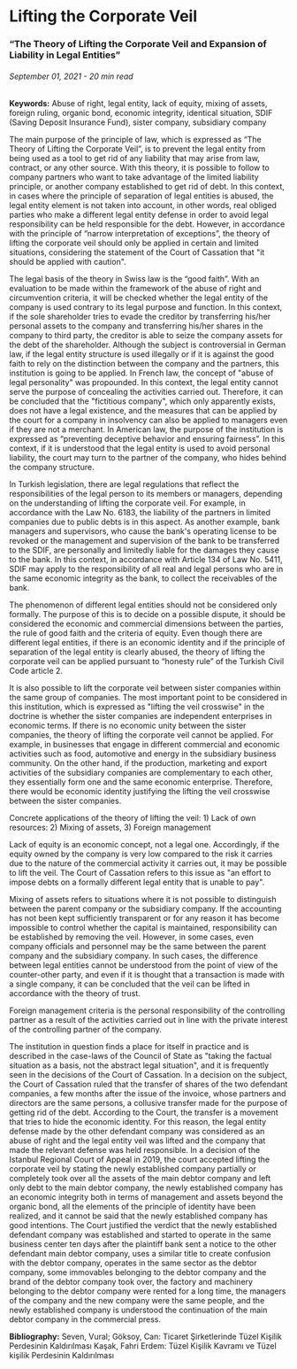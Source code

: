 <BlogMetaDecorator folder="generic" image="generic.jpg" imageAlt="image alt" description="The Theory of Lifting the Corporate Veil and Expansion of Liability in Legal Entities" title="UnverLegal - Lifting the Corporate Veil" />

# Lifting the Corporate Veil

### “The Theory of Lifting the Corporate Veil and Expansion of Liability in Legal Entities”

###### September 01, 2021 - 20 min read

**Keywords:** Abuse of right, legal entity, lack of equity, mixing of assets, foreign ruling, organic bond, economic integrity, identical situation, SDIF (Saving Deposit Insurance Fund), sister company, subsidiary company

The main purpose of the principle of law, which is expressed as “The Theory of Lifting the Corporate Veil”, is to prevent the legal entity from being used as a tool to get rid of any liability that may arise from law, contract, or any other source. With this theory, it is possible to follow to company partners who want to take advantage of the limited liability principle, or another company established to get rid of debt. In this context, in cases where the principle of separation of legal entities is abused, the legal entity element is not taken into account, in other words, real obliged parties who make a different legal entity defense in order to avoid legal responsibility can be held responsible for the debt. However, in accordance with the principle of “narrow interpretation of exceptions”, the theory of lifting the corporate veil should only be applied in certain and limited situations, considering the statement of the Court of Cassation that "it should be applied with caution". 

The legal basis of the theory in Swiss law is the “good faith”. With an evaluation to be made within the framework of the abuse of right and circumvention criteria, it will be checked whether the legal entity of the company is used contrary to its legal purpose and function. In this context, if the sole shareholder tries to evade the creditor by transferring his/her personal assets to the company and transferring his/her shares in the company to third party, the creditor is able to seize the company assets for the debt of the shareholder. Although the subject is controversial in German law, if the legal entity structure is used illegally or if it is against the good faith to rely on the distinction between the company and the partners, this institution is going to be applied. In French law, the concept of "abuse of legal personality" was propounded. In this context, the legal entity cannot serve the purpose of concealing the activities carried out. Therefore, it can be concluded that the "fictitious company", which only apparently exists, does not have a legal existence, and the measures that can be applied by the court for a company in insolvency can also be applied to managers even if they are not a merchant. In American law, the purpose of the institution is expressed as “preventing deceptive behavior and ensuring fairness”. In this context, if it is understood that the legal entity is used to avoid personal liability, the court may turn to the partner of the company, who hides behind the company structure. 

In Turkish legislation, there are legal regulations that reflect the responsibilities of the legal person to its members or managers, depending on the understanding of lifting the corporate veil. For example, in accordance with the Law No. 6183, the liability of the partners in limited companies due to public debts is in this aspect. As another example, bank managers and supervisors, who cause the bank's operating license to be revoked or the management and supervision of the bank to be transferred to the SDIF, are personally and limitedly liable for the damages they cause to the bank. In this context, in accordance with Article 134 of Law No. 5411, SDIF may apply to the responsibility of all real and legal persons who are in the same economic integrity as the bank, to collect the receivables of the bank. 

The phenomenon of different legal entities should not be considered only formally. The purpose of this is to decide on a possible dispute, it should be considered the economic and commercial dimensions between the parties, the rule of good faith and the criteria of equity. Even though there are different legal entities, if there is an economic identity and if the principle of separation of the legal entity is clearly abused, the theory of lifting the corporate veil can be applied pursuant to “honesty rule” of the Turkish Civil Code article 2. 

It is also possible to lift the corporate veil between sister companies within the same group of companies. The most important point to be considered in this institution, which is expressed as "lifting the veil crosswise" in the doctrine is whether the sister companies are independent enterprises in economic terms. If there is no economic unity between the sister companies, the theory of lifting the corporate veil cannot be applied. For example, in businesses that engage in different commercial and economic activities such as food, automotive and energy in the subsidiary business community. On the other hand, if the production, marketing and export activities of the subsidiary companies are complementary to each other, they essentially form one and the same economic enterprise. Therefore, there would be economic identity justifying the lifting the veil crosswise between the sister companies. 

Concrete applications of the theory of lifting the veil:
	1) Lack of own resources:
	2) Mixing of assets,
	3) Foreign management

Lack of equity is an economic concept, not a legal one. Accordingly, if the equity owned by the company is very low compared to the risk it carries due to the nature of the commercial activity it carries out, it may be possible to lift the veil. The Court of Cassation refers to this issue as "an effort to impose debts on a formally different legal entity that is unable to pay". 

Mixing of assets refers to situations where it is not possible to distinguish between the parent company or the subsidiary company. If the accounting has not been kept sufficiently transparent or for any reason it has become impossible to control whether the capital is maintained, responsibility can be established by removing the veil. However, in some cases, even company officials and personnel may be the same between the parent company and the subsidiary company. In such cases, the difference between legal entities cannot be understood from the point of view of the counter-other party, and even if it is thought that a transaction is made with a single company, it can be concluded that the veil can be lifted in accordance with the theory of trust.

Foreign management criteria is the personal responsibility of the controlling partner as a result of the activities carried out in line with the private interest of the controlling partner of the company. 

The institution in question finds a place for itself in practice and is described in the case-laws of the Council of State as "taking the factual situation as a basis, not the abstract legal situation", and it is frequently seen in the decisions of the Court of Cassation. In a decision on the subject, the Court of Cassation ruled that the transfer of shares of the two defendant companies, a few months after the issue of the invoice, whose partners and directors are the same persons,   a collusive transfer made for the purpose of getting rid of the debt. According to the Court, the transfer is a movement that tries to hide the economic identity. For this reason, the legal entity defense made by the other defendant company was considered as an abuse of right and the legal entity veil was lifted and the company that made the relevant defense was held responsible. In a decision of the Istanbul Regional Court of Appeal in 2019, the court accepted lifting the corporate veil by stating the newly established company partially or completely took over all the assets of the main debtor company and left only debt to the main debtor company, the newly established company has an economic integrity both in terms of management and assets beyond the organic bond, all the elements of the principle of identity have been realized, and it cannot be said that the newly established company has good intentions. The Court justified the verdict that the newly established defendant company was established and started to operate in the same business center ten days after the plaintiff bank sent a notice to the other defendant main debtor company, uses a similar title to create confusion with the debtor company, operates in the same sector as the debtor company, some immovables belonging to the debtor company and the brand of the debtor company took over, the factory and machinery belonging to the debtor company were rented for a long time, the managers of the company and the new company were the same people, and the newly established company is understood the continuation of the main debtor company in the commercial press. 

**Bibliography:** 
Seven, Vural; Göksoy, Can: Ticaret Şirketlerinde Tüzel Kişilik Perdesinin Kaldırılması
Kaşak, Fahri Erdem: Tüzel Kişilik Kavramı ve Tüzel kişilik Perdesinin Kaldırılması
